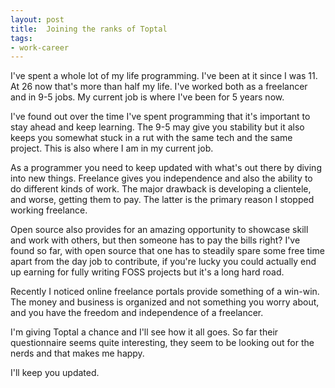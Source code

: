 ```yaml
---
layout: post
title:  Joining the ranks of Toptal
tags:
- work-career
---
```


I've spent a whole lot of my life programming. I've been at it since I was 11. At 26 now that's more than half my life. I've worked both as a freelancer and in 9-5 jobs. My current job is where I've been for 5 years now.

I've found out over the time I've spent programming that it's important to stay ahead and keep learning. The 9-5 may give you stability but it also keeps you somewhat stuck in a rut with the same tech and the same project. This is also where I am in my current job.  

As a programmer you need to keep updated with what's out there by diving into new things. Freelance gives you independence and also the ability to do different kinds of work. The major drawback is developing a clientele, and worse, getting them to pay. The latter is the primary reason I stopped working freelance. 

Open source also provides for an amazing opportunity to showcase skill and work with others, but then someone has to pay the bills right? I've found so far, with open source that one has to steadily spare some free time apart from the day job to contribute, if you're lucky you could actually end up earning for fully writing FOSS projects but it's a long hard road. 

Recently I noticed online freelance portals provide something of a win-win. The money and business is organized and not something you worry about, and you have the freedom and independence of a freelancer.

I'm giving Toptal a chance and I'll see how it all goes. So far their questionnaire seems quite interesting, they seem to be looking out for the nerds and that makes me happy.

I'll keep you updated.
